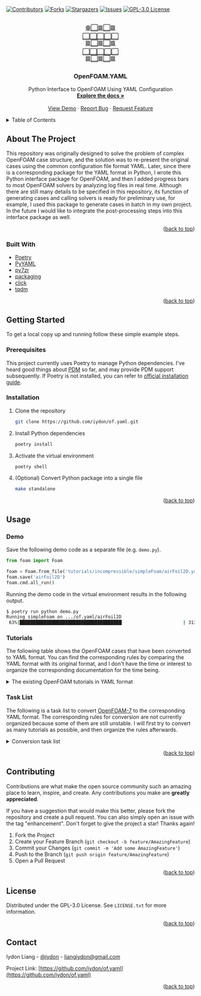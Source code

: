 <!-- Template from https://github.com/othneildrew/Best-README-Template -->
<div id="top"></div>



<!-- PROJECT SHIELDS -->
[![Contributors][contributors-shield]][contributors-url]
[![Forks][forks-shield]][forks-url]
[![Stargazers][stars-shield]][stars-url]
[![Issues][issues-shield]][issues-url]
[![GPL-3.0 License][license-shield]][license-url]



<!-- PROJECT LOGO -->
<br />
<div align="center">
  <a href="https://github.com/iydon/of.yaml">
    🟢⬜🟩⬜🟩<br />
    ⬜⬜⬜⬜⬜<br />
    🟩⬜🟩⬜🟩<br />
    ⬜⬜⬜⬜⬜<br />
    🟩⬜🟩⬜🟩<br />
  </a>

  <h3 align="center">OpenFOAM.YAML</h3>

  <p align="center">
    Python Interface to OpenFOAM Using YAML Configuration
    <br />
    <a href="https://github.com/iydon/of.yaml"><strong>Explore the docs »</strong></a>
    <br />
    <br />
    <a href="https://github.com/iydon/of.yaml">View Demo</a>
    ·
    <a href="https://github.com/iydon/of.yaml/issues">Report Bug</a>
    ·
    <a href="https://github.com/iydon/of.yaml/issues">Request Feature</a>
  </p>
</div>



<!-- TABLE OF CONTENTS -->
<details>
  <summary>Table of Contents</summary>
  <ol>
    <li>
      <a href="#about-the-project">About The Project</a>
      <ul>
        <li><a href="#built-with">Built With</a></li>
      </ul>
    </li>
    <li>
      <a href="#getting-started">Getting Started</a>
      <ul>
        <li><a href="#prerequisites">Prerequisites</a></li>
        <li><a href="#installation">Installation</a></li>
      </ul>
    </li>
    <li><a href="#usage">Usage</a></li>
      <ul>
        <li><a href="#demo">Demo</a></li>
        <li><a href="#tutorials">Tutorials</a></li>
        <li><a href="#task-list">Task List</a></li>
      </ul>
    </li>
    <li><a href="#contributing">Contributing</a></li>
    <li><a href="#license">License</a></li>
    <li><a href="#contact">Contact</a></li>
  </ol>
</details>



<!-- ABOUT THE PROJECT -->
## About The Project

This repository was originally designed to solve the problem of complex OpenFOAM case structure, and the solution was to re-present the original cases using the common configuration file format YAML. Later, since there is a corresponding package for the YAML format in Python, I wrote this Python interface package for OpenFOAM, and then I added progress bars to most OpenFOAM solvers by analyzing log files in real time. Although there are still many details to be specified in this repository, its function of generating cases and calling solvers is ready for preliminary use, for example, I used this package to generate cases in batch in my own project. In the future I would like to integrate the post-processing steps into this interface package as well.

<p align="right">(<a href="#top">back to top</a>)</p>

### Built With

* [Poetry](https://github.com/python-poetry/poetry)
* [PyYAML](https://github.com/yaml/pyyaml)
* [py7zr](https://github.com/miurahr/py7zr)
* [packaging](https://github.com/pypa/packaging)
* [click](https://github.com/pallets/click)
* [tqdm](https://github.com/tqdm/tqdm)

<p align="right">(<a href="#top">back to top</a>)</p>



<!-- GETTING STARTED -->
## Getting Started

To get a local copy up and running follow these simple example steps.

### Prerequisites

This project currently uses Poetry to manage Python dependencies. I've heard good things about [PDM](https://github.com/pdm-project/pdm) so far, and may provide PDM support subsequently. If Poetry is not installed, you can refer to [official installation guide](https://github.com/python-poetry/poetry#installation).

### Installation

1. Clone the repository
   ```sh
   git clone https://github.com/iydon/of.yaml.git
   ```
2. Install Python dependencies
   ```sh
   poetry install
   ```
3. Activate the virtual environment
   ```sh
   poetry shell
   ```
4. (Optional) Convert Python package into a single file
   ```sh
   make standalone
   ```

<p align="right">(<a href="#top">back to top</a>)</p>



<!-- USAGE EXAMPLES -->
## Usage

### Demo

Save the following demo code as a separate file (e.g. `demo.py`).

```python
from foam import Foam

foam = Foam.from_file('tutorials/incompressible/simpleFoam/airFoil2D.yaml')
foam.save('airFoil2D')
foam.cmd.all_run()
```

Running the demo code in the virtual environment results in the following output.

```sh
$ poetry run python demo.py
Running simpleFoam on .../of.yaml/airFoil2D
 63%|██████████████████████████████████████▏                      | 313.0/500.0 [00:06<00:04, 46.66it/s]
```

### Tutorials

The following table shows the OpenFOAM cases that have been converted to YAML format. You can find the corresponding rules by comparing the YAML format with its original format, and I don't have the time or interest to organize the corresponding documentation for the time being.

<details>
  <summary>The existing OpenFOAM tutorials in YAML format</summary>

  | YAML | OpenFOAM | Version | Solver |
  | --- | --- | --- | --- |
  | [airFoil2D.yaml](tutorials/incompressible/simpleFoam/airFoil2D.yaml) | [airFoil2D](https://github.com/OpenFOAM/OpenFOAM-7/tree/master/tutorials/incompressible/simpleFoam/airFoil2D) | 7 | [incompressible/simpleFoam](https://github.com/OpenFOAM/OpenFOAM-7/tree/master/applications/solvers/incompressible/simpleFoam) |
  | [beamEndLoad.yaml](tutorials/stressAnalysis/solidEquilibriumDisplacementFoam/beamEndLoad.yaml) | [beamEndLoad](https://github.com/OpenFOAM/OpenFOAM-7/tree/master/tutorials/stressAnalysis/solidEquilibriumDisplacementFoam/beamEndLoad) | 7 | [stressAnalysis/solidEquilibriumDisplacementFoam](https://github.com/OpenFOAM/OpenFOAM-7/tree/master/applications/solvers/stressAnalysis/solidEquilibriumDisplacementFoam) |
  | [boxTurb16.yaml](tutorials/DNS/dnsFoam/boxTurb16.yaml) | [boxTurb16](https://github.com/OpenFOAM/OpenFOAM-7/tree/master/tutorials/DNS/dnsFoam/boxTurb16) | 7 | [DNS/dnsFoam](https://github.com/OpenFOAM/OpenFOAM-7/tree/master/applications/solvers/DNS/dnsFoam) |
  | [cylinder.yaml](tutorials/basic/potentialFoam/cylinder.yaml) | [cylinder](https://github.com/OpenFOAM/OpenFOAM-7/tree/master/tutorials/basic/potentialFoam/cylinder) | 7 | [basic/potentialFoam](https://github.com/OpenFOAM/OpenFOAM-7/tree/master/applications/solvers/basic/potentialFoam) |
  | [damBreak.yaml](tutorials/multiphase/interMixingFoam/laminar/damBreak.yaml) | [damBreak](https://github.com/OpenFOAM/OpenFOAM-7/tree/master/tutorials/multiphase/interMixingFoam/laminar/damBreak) | 7 | [multiphase/interMixingFoam](https://github.com/OpenFOAM/OpenFOAM-7/tree/master/applications/solvers/multiphase/interFoam/interMixingFoam) |
  | [damBreak4phase.yaml](tutorials/multiphase/multiphaseInterFoam/laminar/damBreak4phase.yaml) | [damBreak4phase](https://github.com/OpenFOAM/OpenFOAM-7/tree/master/tutorials/multiphase/multiphaseInterFoam/laminar/damBreak4phase) | 7 | [multiphase/multiphaseInterFoam](https://github.com/OpenFOAM/OpenFOAM-7/tree/master/applications/solvers/multiphase/multiphaseInterFoam) |
  | [damBreak4phaseFine.yaml](tutorials/multiphase/multiphaseInterFoam/laminar/damBreak4phaseFine.yaml) | [damBreak4phaseFine](https://github.com/OpenFOAM/OpenFOAM-7/tree/master/tutorials/multiphase/multiphaseInterFoam/laminar/damBreak4phaseFine) | 7 | [multiphase/multiphaseInterFoam](https://github.com/OpenFOAM/OpenFOAM-7/tree/master/applications/solvers/multiphase/multiphaseInterFoam) |
  | [damBreakWithObstacle.yaml](tutorials/multiphase/interFoam/laminar/damBreakWithObstacle.yaml) | [damBreakWithObstacle](https://github.com/OpenFOAM/OpenFOAM-7/tree/master/tutorials/multiphase/interFoam/laminar/damBreakWithObstacle) | 7 | [multiphase/interFoam](https://github.com/OpenFOAM/OpenFOAM-7/tree/master/applications/solvers/multiphase/interFoam) |
  | [DTCHull.yaml](tutorials/multiphase/interFoam/RAS/DTCHull.yaml) | [DTCHull](https://github.com/OpenFOAM/OpenFOAM-7/tree/master/tutorials/multiphase/interFoam/RAS/DTCHull) | 7 | [multiphase/interFoam](https://github.com/OpenFOAM/OpenFOAM-7/tree/master/applications/solvers/multiphase/interFoam) |
  | [elbow.yaml](tutorials/incompressible/icoFoam/elbow.yaml) | [elbow](https://github.com/OpenFOAM/OpenFOAM-7/tree/master/tutorials/incompressible/icoFoam/elbow) | 7 | [incompressible/icoFoam](https://github.com/OpenFOAM/OpenFOAM-7/tree/master/applications/solvers/incompressible/icoFoam) |
  | [europeanCall.yaml](tutorials/financial/financialFoam/europeanCall.yaml) | [europeanCall](https://github.com/OpenFOAM/OpenFOAM-7/tree/master/tutorials/financial/financialFoam/europeanCall) | 7 | [financial/financialFoam](https://github.com/OpenFOAM/OpenFOAM-7/tree/master/applications/solvers/financial/financialFoam) |
  | [fileHandler.yaml](tutorials/IO/fileHandler.yaml) | [fileHandler](https://github.com/OpenFOAM/OpenFOAM-7/tree/master/tutorials/IO/fileHandler) | 7 | [lagrangian/icoUncoupledKinematicParcelFoam](https://github.com/OpenFOAM/OpenFOAM-7/tree/master/applications/solvers/lagrangian/icoUncoupledKinematicParcelFoam) |
  | [flange.yaml](tutorials/basic/laplacianFoam/flange.yaml) | [flange](https://github.com/OpenFOAM/OpenFOAM-7/tree/master/tutorials/basic/laplacianFoam/flange) | 7 | [basic/laplacianFoam](https://github.com/OpenFOAM/OpenFOAM-7/tree/master/applications/solvers/basic/laplacianFoam) |
  | [mixerVessel2D.yaml](tutorials/multiphase/multiphaseInterFoam/laminar/mixerVessel2D.yaml) | [mixerVessel2D](https://github.com/OpenFOAM/OpenFOAM-7/tree/master/tutorials/multiphase/multiphaseInterFoam/laminar/mixerVessel2D) | 7 | [multiphase/multiphaseInterFoam](https://github.com/OpenFOAM/OpenFOAM-7/tree/master/applications/solvers/multiphase/multiphaseInterFoam) |
  | [nozzleFlow2D.yaml](tutorials/multiphase/interFoam/LES/nozzleFlow2D.yaml) | [nozzleFlow2D](https://github.com/OpenFOAM/OpenFOAM-7/tree/master/tutorials/multiphase/interFoam/LES/nozzleFlow2D) | 7 | [multiphase/interFoam](https://github.com/OpenFOAM/OpenFOAM-7/tree/master/applications/solvers/multiphase/interFoam) |
  | [pipeCyclic.yaml](tutorials/incompressible/simpleFoam/pipeCyclic.yaml) | [pipeCyclic](https://github.com/OpenFOAM/OpenFOAM-7/tree/master/tutorials/incompressible/simpleFoam/pipeCyclic) | 7 | [incompressible/simpleFoam](https://github.com/OpenFOAM/OpenFOAM-7/tree/master/applications/solvers/incompressible/simpleFoam) |
  | [pitzDaily.yaml](tutorials/basic/potentialFoam/pitzDaily.yaml) | [pitzDaily](https://github.com/OpenFOAM/OpenFOAM-7/tree/master/tutorials/basic/potentialFoam/pitzDaily) | 7 | [basic/potentialFoam](https://github.com/OpenFOAM/OpenFOAM-7/tree/master/applications/solvers/basic/potentialFoam) |
  | [pitzDaily.yaml](tutorials/basic/scalarTransportFoam/pitzDaily.yaml) | [pitzDaily](https://github.com/OpenFOAM/OpenFOAM-7/tree/master/tutorials/basic/scalarTransportFoam/pitzDaily) | 7 | [basic/scalarTransportFoam](https://github.com/OpenFOAM/OpenFOAM-7/tree/master/applications/solvers/basic/scalarTransportFoam) |
  | [plateHole.yaml](tutorials/stressAnalysis/solidDisplacementFoam/plateHole.yaml) | [plateHole](https://github.com/OpenFOAM/OpenFOAM-7/tree/master/tutorials/stressAnalysis/solidDisplacementFoam/plateHole) | 7 | [stressAnalysis/solidDisplacementFoam](https://github.com/OpenFOAM/OpenFOAM-7/tree/master/applications/solvers/stressAnalysis/solidDisplacementFoam) |
  | [sloshingTank3D6DoF.yaml](tutorials/multiphase/interFoam/laminar/sloshingTank3D6DoF.yaml) | [sloshingTank3D6DoF](https://github.com/OpenFOAM/OpenFOAM-7/tree/master/tutorials/multiphase/interFoam/laminar/sloshingTank3D6DoF) | 7 | [multiphase/interFoam](https://github.com/OpenFOAM/OpenFOAM-7/tree/master/applications/solvers/multiphase/interFoam) |
  | [propeller.yaml](tutorials/multiphase/interPhaseChangeFoam/propeller.yaml) | [propeller](https://github.com/OpenFOAM/OpenFOAM-7/tree/master/tutorials/multiphase/interPhaseChangeFoam/propeller) | 7 | [multiphase/interPhaseChangeFoam](https://github.com/OpenFOAM/OpenFOAM-7/tree/master/applications/solvers/multiphase/interPhaseChangeFoam) |
  | [mixerVesselAMI.yaml](tutorials/multiphase/interFoam/RAS/mixerVesselAMI.yaml) | [mixerVesselAMI](https://github.com/OpenFOAM/OpenFOAM-7/tree/master/tutorials/multiphase/interFoam/RAS/mixerVesselAMI) | 7 | [multiphase/interFoam](https://github.com/OpenFOAM/OpenFOAM-7/tree/master/applications/solvers/multiphase/interFoam) |
  | [sloshingTank2D.yaml](tutorials/multiphase/compressibleInterFoam/laminar/sloshingTank2D.yaml) | [sloshingTank2D](https://github.com/OpenFOAM/OpenFOAM-7/tree/master/tutorials/multiphase/compressibleInterFoam/laminar/sloshingTank2D) | 7 | [multiphase/compressibleInterFoam](https://github.com/OpenFOAM/OpenFOAM-7/tree/master/applications/solvers/multiphase/compressibleInterFoam) |
  | [damBreak4phase.yaml](tutorials/multiphase/compressibleMultiphaseInterFoam/laminar/damBreak4phase.yaml) | [damBreak4phase](https://github.com/OpenFOAM/OpenFOAM-7/tree/master/tutorials/multiphase/compressibleMultiphaseInterFoam/laminar/damBreak4phase) | 7 | [multiphase/compressibleMultiphaseInterFoam](https://github.com/OpenFOAM/OpenFOAM-7/tree/master/applications/solvers/multiphase/compressibleMultiphaseInterFoam) |
  | [flamePropagationWithObstacles.yaml](tutorials/combustion/PDRFoam/flamePropagationWithObstacles.yaml) | [flamePropagationWithObstacles](https://github.com/OpenFOAM/OpenFOAM-7/tree/master/tutorials/combustion/PDRFoam/flamePropagationWithObstacles) | 7 | [combustion/PDRFoam](https://github.com/OpenFOAM/OpenFOAM-7/tree/master/applications/solvers/combustion/PDRFoam) |
  | [kivaTest.yaml](tutorials/combustion/XiEngineFoam/kivaTest.yaml) | [kivaTest](https://github.com/OpenFOAM/OpenFOAM-7/tree/master/tutorials/combustion/XiEngineFoam/kivaTest) | 7 | [combustion/XiEngineFoam](https://github.com/OpenFOAM/OpenFOAM-7/tree/master/applications/solvers/combustion/XiFoam/XiEngineFoam) |
</details>

### Task List

The following is a task list to convert [OpenFOAM-7](https://github.com/OpenFOAM/OpenFOAM-7) to the corresponding YAML format. The corresponding rules for conversion are not currently organized because some of them are still unstable. I will first try to convert as many tutorials as possible, and then organize the rules afterwards.

<details>
  <summary>Conversion task list</summary>

  - [x] DNS
      - [x] dnsFoam
          - [x] boxTurb16
  - [x] IO
      - [x] fileHandler
  - [x] basic
      - [x] laplacianFoam
          - [x] flange
      - [x] potentialFoam
          - [x] cylinder
          - [x] pitzDaily
      - [x] scalarTransportFoam
          - [x] pitzDaily
  - [ ] combustion
      - [x] PDRFoam
          - [x] flamePropagationWithObstacles
      - [x] XiEngineFoam
          - [x] kivaTest
      - [ ] XiFoam
          - [ ] RAS
              - [ ] moriyoshiHomogeneous
      - [ ] chemFoam
          - [ ] gri
          - [ ] h2
          - [ ] ic8h18
          - [ ] ic8h18_TDAC
          - [ ] nc7h16
      - [ ] coldEngineFoam
          - [ ] freePiston
      - [ ] fireFoam
          - [ ] LES
              - [ ] flameSpreadWaterSuppressionPanel
              - [ ] oppositeBurningPanels
              - [ ] smallPoolFire2D
              - [ ] smallPoolFire3D
      - [ ] reactingFoam
          - [ ] RAS
              - [ ] DLR_A_LTS
              - [ ] SandiaD_LTS
              - [ ] membrane
          - [ ] laminar
              - [ ] counterFlowFlame2D
              - [ ] counterFlowFlame2DLTS
              - [ ] counterFlowFlame2DLTS_GRI_TDAC
              - [ ] counterFlowFlame2D_GRI
              - [ ] counterFlowFlame2D_GRI_TDAC
  - [ ] compressible
      - [ ] rhoCentralFoam
          - [ ] LadenburgJet60psi
          - [ ] biconic25-55Run35
          - [ ] forwardStep
          - [ ] movingCone
          - [ ] obliqueShock
          - [ ] shockTube
          - [ ] wedge15Ma5
      - [ ] rhoPimpleFoam
          - [ ] LES
              - [ ] pitzDaily
          - [ ] RAS
              - [ ] aerofoilNACA0012
              - [ ] angledDuct
              - [ ] angledDuctLTS
              - [ ] annularThermalMixer
              - [ ] cavity
              - [ ] mixerVessel2D
              - [ ] nacaAirfoil
              - [ ] prism
              - [ ] squareBendLiq
          - [ ] laminar
              - [ ] blockedChannel
              - [ ] decompressionTank
              - [ ] forwardStep
              - [ ] helmholtzResonance
              - [ ] shockTube
      - [ ] rhoPorousSimpleFoam
          - [ ] angledDuctExplicit
          - [ ] angledDuctImplicit
      - [ ] rhoSimpleFoam
          - [ ] aerofoilNACA0012
          - [ ] angledDuctExplicitFixedCoeff
          - [ ] squareBend
          - [ ] squareBendLiq
  - [ ] discreteMethods
      - [ ] dsmcFoam
          - [ ] freeSpacePeriodic
          - [ ] freeSpaceStream
          - [ ] supersonicCorner
          - [ ] wedge15Ma5
      - [ ] molecularDynamics
          - [ ] mdEquilibrationFoam
              - [ ] periodicCubeArgon
              - [ ] periodicCubeWater
          - [ ] mdFoam
              - [ ] nanoNozzle
  - [ ] electromagnetics
      - [ ] electrostaticFoam
          - [ ] chargedWire
      - [ ] mhdFoam
          - [ ] hartmann
  - [x] financial
      - [x] financialFoam
          - [x] europeanCall
  - [ ] heatTransfer
      - [ ] buoyantPimpleFoam
          - [ ] BernardCells
          - [ ] hotRoom
          - [ ] hotRoomBoussinesq
      - [ ] buoyantSimpleFoam
          - [ ] buoyantCavity
          - [ ] circuitBoardCooling
          - [ ] externalCoupledCavity
          - [ ] hotRadiationRoom
          - [ ] hotRadiationRoomFvDOM
          - [ ] hotRoomBoussinesq
          - [ ] iglooWithFridges
      - [ ] chtMultiRegionFoam
          - [ ] coolingSphere
          - [ ] heatExchanger
          - [ ] heatedDuct
          - [ ] reverseBurner
          - [ ] shellAndTubeHeatExchanger
  - [ ] incompressible
      - [ ] SRFPimpleFoam
          - [ ] rotor2D
      - [ ] SRFSimpleFoam
          - [ ] mixer
      - [ ] adjointShapeOptimizationFoam
          - [ ] pitzDaily
      - [ ] boundaryFoam
          - [ ] boundaryLaunderSharma
          - [ ] boundaryWallFunctions
          - [ ] boundaryWallFunctionsProfile
      - [ ] icoFoam
          - [ ] cavity
              - [ ] cavity
              - [ ] cavityClipped
              - [ ] cavityGrade
          - [x] elbow
      - [ ] nonNewtonianIcoFoam
          - [ ] offsetCylinder
      - [ ] pimpleFoam
          - [ ] LES
              - [ ] channel395
          - [ ] RAS
              - [ ] TJunction
              - [ ] TJunctionFan
              - [ ] elipsekkLOmega
              - [ ] impeller
              - [ ] oscillatingInletACMI2D
              - [ ] pitzDaily
              - [ ] pitzDailyLTS
              - [ ] propeller
              - [ ] wingMotion
          - [ ] laminar
              - [ ] blockedChannel
              - [ ] mixerVesselAMI2D
              - [ ] movingCone
              - [ ] offsetCylinder
              - [ ] planarContraction
              - [ ] planarCouette
              - [ ] planarPoiseuille
      - [ ] pisoFoam
          - [ ] LES
              - [ ] motorBike
              - [ ] pitzDaily
              - [ ] pitzDailyMapped
          - [ ] RAS
              - [ ] cavity
              - [ ] cavityCoupledU
          - [ ] laminar
              - [ ] porousBlockage
      - [ ] porousSimpleFoam
          - [ ] angledDuctExplicit
          - [ ] angledDuctImplicit
          - [ ] straightDuctImplicit
      - [ ] shallowWaterFoam
          - [ ] squareBump
      - [ ] simpleFoam
          - [ ] T3A
          - [x] airFoil2D
          - [ ] mixerVessel2D
          - [ ] motorBike
          - [x] pipeCyclic
          - [ ] pitzDaily
          - [ ] pitzDailyExptInlet
          - [ ] rotorDisk
          - [ ] turbineSiting
          - [ ] windAroundBuildings
  - [ ] lagrangian
      - [ ] DPMFoam
          - [ ] Goldschmidt
      - [ ] MPPICFoam
          - [ ] Goldschmidt
          - [ ] column
          - [ ] cyclone
          - [ ] injectionChannel
      - [ ] coalChemistryFoam
          - [ ] simplifiedSiwek
      - [ ] icoUncoupledKinematicParcelFoam
          - [ ] hopper
              - [ ] hopperEmptying
              - [ ] hopperInitialState
          - [ ] mixerVesselAMI2D
      - [ ] reactingParcelFoam
          - [ ] counterFlowFlame2DLTS
          - [ ] cylinder
          - [ ] filter
          - [ ] hotBoxes
          - [ ] parcelInBox
          - [ ] rivuletPanel
          - [ ] splashPanel
          - [ ] verticalChannel
          - [ ] verticalChannelLTS
      - [ ] simpleReactingParcelFoam
          - [ ] verticalChannel
      - [ ] sprayFoam
          - [ ] aachenBomb
  - [ ] mesh
      - [ ] blockMesh
          - [ ] pipe
          - [ ] sphere
          - [ ] sphere7
          - [ ] sphere7ProjectedEdges
      - [ ] foamyHexMesh
          - [ ] blob
          - [ ] flange
          - [ ] mixerVessel
          - [ ] simpleShapes
          - [ ] straightDuctImplicit → ../../incompressible/porousSimpleFoam/straightDuctImplicit
      - [ ] foamyQuadMesh
          - [ ] jaggedBoundary
          - [ ] square
      - [ ] moveDynamicMesh
          - [ ] SnakeRiverCanyon
      - [ ] refineMesh
          - [ ] refineFieldDirs
      - [ ] snappyHexMesh
          - [ ] flange
          - [ ] iglooWithFridges → ../../heatTransfer/buoyantSimpleFoam/iglooWithFridges
          - [ ] motorBike → ../../incompressible/simpleFoam/motorBike
  - [ ] multiphase
      - [ ] cavitatingFoam
          - [ ] LES
              - [ ] throttle
              - [ ] throttle3D
          - [ ] RAS
              - [ ] throttle
      - [ ] compressibleInterFoam
          - [ ] laminar
              - [ ] climbingRod
              - [ ] depthCharge2D
              - [ ] depthCharge3D
              - [x] sloshingTank2D
      - [x] compressibleMultiphaseInterFoam
          - [x] laminar
              - [x] damBreak4phase
      - [ ] driftFluxFoam
          - [ ] RAS
              - [ ] dahl
              - [ ] mixerVessel2D
              - [ ] tank3D
      - [ ] interFoam
          - [x] LES
              - [x] nozzleFlow2D
          - [ ] RAS
              - [x] DTCHull
              - [ ] DTCHullMoving
              - [ ] DTCHullWave
              - [ ] angledDuct
              - [ ] damBreak
              - [ ] damBreakPorousBaffle
              - [ ] floatingObject
              - [x] mixerVesselAMI
              - [ ] waterChannel
              - [ ] weirOverflow
          - [ ] laminar
              - [ ] capillaryRise
              - [ ] damBreak
              - [x] damBreakWithObstacle
              - [ ] mixerVessel2D
              - [ ] sloshingCylinder
              - [ ] sloshingTank2D
              - [ ] sloshingTank2D3DoF
              - [ ] sloshingTank3D
              - [ ] sloshingTank3D3DoF
              - [x] sloshingTank3D6DoF
              - [ ] testTubeMixer
              - [ ] wave
      - [x] interMixingFoam
          - [x] laminar
              - [x] damBreak
      - [ ] interPhaseChangeFoam
          - [ ] cavitatingBullet
          - [x] propeller
      - [ ] multiphaseEulerFoam
          - [ ] bubbleColumn
          - [ ] damBreak4phase
          - [ ] damBreak4phaseFine
          - [ ] mixerVessel2D
      - [x] multiphaseInterFoam
          - [x] laminar
              - [x] damBreak4phase
              - [x] damBreak4phaseFine
              - [x] mixerVessel2D
      - [ ] potentialFreeSurfaceFoam
          - [ ] movingOscillatingBox
          - [ ] oscillatingBox
      - [ ] reactingMultiphaseEulerFoam
          - [ ] RAS
              - [ ] wallBoiling1D_2phase
              - [ ] wallBoiling1D_3phase
          - [ ] laminar
              - [ ] bed
              - [ ] bubbleColumn
              - [ ] bubbleColumnFixedPolydisperse
              - [ ] bubbleColumnPolydisperse
              - [ ] mixerVessel2D
              - [ ] trickleBed
      - [ ] reactingTwoPhaseEulerFoam
          - [ ] LES
              - [ ] bubbleColumn
          - [ ] RAS
              - [ ] LBend
              - [ ] bubbleColumn
              - [ ] bubbleColumnEvaporatingReacting
              - [ ] bubbleColumnPolydisperse
              - [ ] fluidisedBed
              - [ ] wallBoiling
              - [ ] wallBoiling1D
              - [ ] wallBoilingIATE
              - [ ] wallBoilingPolyDisperse
          - [ ] laminar
              - [ ] bubbleColumn
              - [ ] bubbleColumnEvaporating
              - [ ] bubbleColumnEvaporatingDissolving
              - [ ] bubbleColumnIATE
              - [ ] fluidisedBed
              - [ ] injection
              - [ ] mixerVessel2D
              - [ ] steamInjection
      - [ ] twoLiquidMixingFoam
          - [ ] lockExchange
      - [ ] twoPhaseEulerFoam
          - [ ] LES
              - [ ] bubbleColumn
          - [ ] RAS
              - [ ] bubbleColumn
              - [ ] fluidisedBed
          - [ ] laminar
              - [ ] bubbleColumn
              - [ ] bubbleColumnIATE
              - [ ] fluidisedBed
              - [ ] injection
              - [ ] mixerVessel2D
  - [ ] resources
      - [ ] geometry
  - [x] stressAnalysis
      - [x] solidDisplacementFoam
          - [x] plateHole
      - [x] solidEquilibriumDisplacementFoam
          - [x] beamEndLoad
</details>

<p align="right">(<a href="#top">back to top</a>)</p>



<!-- CONTRIBUTING -->
## Contributing

Contributions are what make the open source community such an amazing place to learn, inspire, and create. Any contributions you make are **greatly appreciated**.

If you have a suggestion that would make this better, please fork the repository and create a pull request. You can also simply open an issue with the tag "enhancement".
Don't forget to give the project a star! Thanks again!

1. Fork the Project
2. Create your Feature Branch (`git checkout -b feature/AmazingFeature`)
3. Commit your Changes (`git commit -m 'Add some AmazingFeature'`)
4. Push to the Branch (`git push origin feature/AmazingFeature`)
5. Open a Pull Request

<p align="right">(<a href="#top">back to top</a>)</p>



<!-- LICENSE -->
## License

Distributed under the GPL-3.0 License. See `LICENSE.txt` for more information.

<p align="right">(<a href="#top">back to top</a>)</p>



<!-- CONTACT -->
## Contact

Iydon Liang - [@iydon](https://github.com/iydon) - liangiydon@gmail.com

Project Link: [https://github.com/iydon/of.yaml](https://github.com/iydon/of.yaml)

<p align="right">(<a href="#top">back to top</a>)</p>



<!-- MARKDOWN LINKS & IMAGES -->
[contributors-shield]: https://img.shields.io/github/contributors/iydon/of.yaml.svg?style=for-the-badge
[contributors-url]: https://github.com/iydon/of.yaml/graphs/contributors
[forks-shield]: https://img.shields.io/github/forks/iydon/of.yaml.svg?style=for-the-badge
[forks-url]: https://github.com/iydon/of.yaml/network/members
[stars-shield]: https://img.shields.io/github/stars/iydon/of.yaml.svg?style=for-the-badge
[stars-url]: https://github.com/iydon/of.yaml/stargazers
[issues-shield]: https://img.shields.io/github/issues/iydon/of.yaml.svg?style=for-the-badge
[issues-url]: https://github.com/iydon/of.yaml/issues
[license-shield]: https://img.shields.io/github/license/iydon/of.yaml.svg?style=for-the-badge
[license-url]: https://github.com/iydon/of.yaml/blob/master/LICENSE.txt
